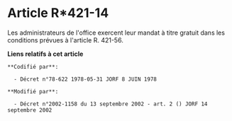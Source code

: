 # Article R*421-14

Les administrateurs de l'office exercent leur mandat à titre gratuit dans les conditions prévues à l'article R. 421-56.

**Liens relatifs à cet article**

	**Codifié par**:

	  - Décret n°78-622 1978-05-31 JORF 8 JUIN 1978

	**Modifié par**:

	  - Décret n°2002-1158 du 13 septembre 2002 - art. 2 () JORF 14 septembre 2002
